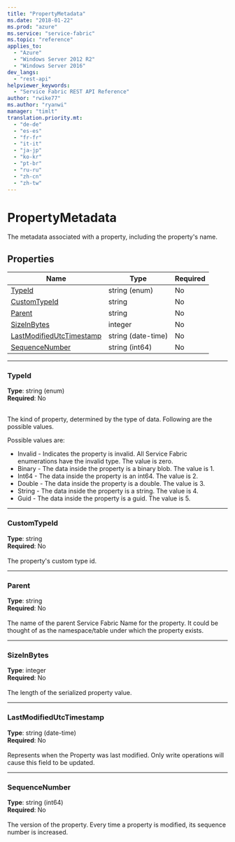 ```yaml
---
title: "PropertyMetadata"
ms.date: "2018-01-22"
ms.prod: "azure"
ms.service: "service-fabric"
ms.topic: "reference"
applies_to: 
  - "Azure"
  - "Windows Server 2012 R2"
  - "Windows Server 2016"
dev_langs: 
  - "rest-api"
helpviewer_keywords: 
  - "Service Fabric REST API Reference"
author: "rwike77"
ms.author: "ryanwi"
manager: "timlt"
translation.priority.mt: 
  - "de-de"
  - "es-es"
  - "fr-fr"
  - "it-it"
  - "ja-jp"
  - "ko-kr"
  - "pt-br"
  - "ru-ru"
  - "zh-cn"
  - "zh-tw"
---
```

# PropertyMetadata

The metadata associated with a property, including the property's name.

## Properties
| Name | Type | Required |
| --- | --- | --- |
| [TypeId](#typeid) | string (enum) | No |
| [CustomTypeId](#customtypeid) | string | No |
| [Parent](#parent) | string | No |
| [SizeInBytes](#sizeinbytes) | integer | No |
| [LastModifiedUtcTimestamp](#lastmodifiedutctimestamp) | string (date-time) | No |
| [SequenceNumber](#sequencenumber) | string (int64) | No |

____
### TypeId
__Type__: string (enum) <br/>
__Required__: No<br/>
<br/>


The kind of property, determined by the type of data. Following are the possible values.

Possible values are: 

  - Invalid - Indicates the property is invalid. All Service Fabric enumerations have the invalid type. The value is zero.
  - Binary - The data inside the property is a binary blob. The value is 1.
  - Int64 - The data inside the property is an int64. The value is 2.
  - Double - The data inside the property is a double. The value is 3.
  - String - The data inside the property is a string. The value is 4.
  - Guid - The data inside the property is a guid. The value is 5.



____
### CustomTypeId
__Type__: string <br/>
__Required__: No<br/>
<br/>
The property's custom type id.

____
### Parent
__Type__: string <br/>
__Required__: No<br/>
<br/>
The name of the parent Service Fabric Name for the property. It could be thought of as the namespace/table under which the property exists.

____
### SizeInBytes
__Type__: integer <br/>
__Required__: No<br/>
<br/>
The length of the serialized property value.

____
### LastModifiedUtcTimestamp
__Type__: string (date-time) <br/>
__Required__: No<br/>
<br/>
Represents when the Property was last modified. Only write operations will cause this field to be updated.

____
### SequenceNumber
__Type__: string (int64) <br/>
__Required__: No<br/>
<br/>
The version of the property. Every time a property is modified, its sequence number is increased.
